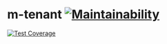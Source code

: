 # m-tenant [![Maintainability](https://api.codeclimate.com/v1/badges/96be3b17c3faa41eabbd/maintainability)](https://codeclimate.com/github/mojomanyana/m-tenant/maintainability)
[![Test Coverage](https://api.codeclimate.com/v1/badges/96be3b17c3faa41eabbd/test_coverage)](https://codeclimate.com/github/mojomanyana/m-tenant/test_coverage)